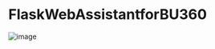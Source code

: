 # FlaskWebAssistantforBU360
![image](https://github.com/biswajitdashh/RPF/assets/77931024/a2f55c22-8593-405f-b349-9418f31b9094)

